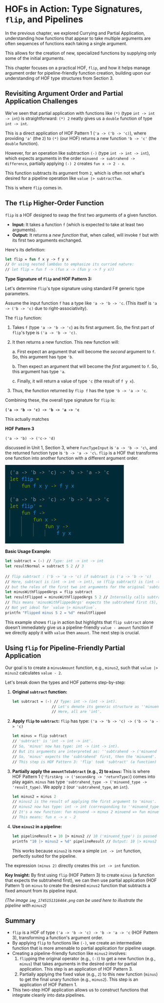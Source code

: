 # HOFs in Action: Type Signatures, `flip`, and Pipelines

In the previous chapter, we explored Currying and Partial Application, understanding how functions that appear to take multiple arguments are often sequences of functions each taking a single argument.

This allows for the creation of new, specialized functions by supplying only some of the initial arguments. 

This chapter focuses on a practical HOF, `flip`, and how it helps manage argument order for pipeline-friendly function creation, building upon our understanding of HOF type structures from Section 3.

## Revisiting Argument Order and Partial Application Challenges

We've seen that partial application with functions like `(*)` (type `int -> int -> int`) is straightforward: `(*) 2` neatly gives us a `double` function of type `int -> int`. 

This is a direct application of HOF Pattern 1 (`'a -> ('b -> 'c)`), where providing `'a'` (the `2`) to `(*)` (our HOF) returns a new function `'b -> 'c'` (the `double` function).

However, for an operation like subtraction `(-)` (type `int -> int -> int`), which expects arguments in the order `minuend -> subtrahend -> difference`, partially applying `(-) 2` creates `fun x -> 2 - x`. 

This function subtracts its argument from `2`, which is often not what's desired for a pipeline operation like `value |> subtractTwo`.

This is where `flip` comes in.

## The `flip` Higher-Order Function

`flip` is a HOF designed to swap the first two arguments of a given function.
*   **Input:** It takes a function `f` (which is expected to take at least two arguments).
*   **Output:** It returns a *new function* that, when called, will invoke `f` but with its first two arguments exchanged.

Here's its definition:
```fsharp
let flip = fun f x y -> f y x
// Or using nested lambdas to emphasize its curried nature:
// let flip = fun f -> (fun x -> (fun y -> f y x))
```

**Type Signature of `flip` and HOF Pattern 3:**

Let's determine `flip`'s type signature using standard F# generic type parameters.

Assume the input function `f` has a type like `'a -> 'b -> 'c`. (This itself is `'a -> ('b -> 'c)` due to right-associativity).

The `flip` function:
1.  Takes `f` (type `'a -> 'b -> 'c`) as its first argument. So, the first part of `flip`'s type is `('a -> 'b -> 'c)`.

2.  It then returns a new function. This new function will:

    a.  First expect an argument that will become the *second* argument to `f`. So, this argument has type `'b`.

    b.  Then expect an argument that will become the *first* argument to `f`. So, this argument has type `'a`.
    
    c.  Finally, it will return a value of type `'c` (the result of `f y x`).

3.  Thus, the function returned by `flip f` has the type `'b -> 'a -> 'c`.

Combining these, the overall type signature for `flip` is:

**`('a -> 'b -> 'c) -> 'b -> 'a -> 'c`**

This actually matches 

**HOF Pattern 3**

`('a -> 'b) -> ('c-> 'd)`

 discussed in Unit 1, Section 3, where `FuncTypeInput` is `'a -> 'b -> 'c\`, and the returned function type is `'b -> 'a -> 'c\`. 
`flip` is a HOF that transforms one function into another function with a different argument order.

![image](https://raw.githubusercontent.com/ken-okabe/web-images5/main/img_1745147306999.png)

**Basic Usage Example:**
```fsharp
let subtract = (-) // Type: int -> int -> int
let resultNormal = subtract 5 2 // 3

// flip subtract : ('b -> 'a -> 'c) if subtract is ('a -> 'b -> 'c)
// Here, subtract is (int -> int -> int), so (flip subtract) is (int -> int -> int)
// but the roles of the first two int arguments for the original 'subtract' are swapped.
let minusWithFlippedArgs = flip subtract 
let resultFlipped = minusWithFlippedArgs 5 2 // Internally calls subtract 2 5 => -3.
// This means 'minusWithFlippedArgs' expects the subtrahend first (5), then the minuend (2).
// Not yet ideal for `value |> minusFive`.
printfn "Flipped minus 5 2 = %d" resultFlipped
```
This example shows `flip` in action but highlights that `flip subtract` alone doesn't immediately give us a pipeline-friendly `value - amount` function if we directly apply it with `value` then `amount`. The next step is crucial.

## Using `flip` for Pipeline-Friendly Partial Application

Our goal is to create a `minusAmount` function, e.g., `minus2`, such that `value |> minus2` calculates `value - 2`.

Let's break down the types and HOF patterns step-by-step:

1.  **Original `subtract` function:**
    ```fsharp
    let subtract = (-) // Type: int -> (int -> int). 
                      // Let's denote its generic structure as ''minuend -> ('subtrahend -> 'result)'
                      // Here, all are 'int'.
    ```

2.  **Apply `flip` to `subtract`:**
    `flip` has type: `('a -> 'b -> 'c) -> ('b -> 'a -> 'c)`
    ```fsharp
    let minus = flip subtract 
    // 'subtract' is 'int -> int -> int'.
    // So, 'minus' now has type: int -> (int -> int).
    // But its arguments are interpreted as: ''subtrahend -> ('minuend -> 'result)'
    // So, 'minus' expects the 'subtrahend' first, then the 'minuend'.
    // This step is HOF Pattern 3: 'flip' took 'subtract' (a function) and returned 'minus' (a new function).
    ```

3.  **Partially apply the `amountToSubtract` (e.g., 2) to `minus`:**
    This is where HOF Pattern 1 (`'firstArg -> ('secondArg -> 'returnType)`) comes into play again.
    `minus` has type `'subtrahend_type -> ('minuend_type -> 'result_type)`. We apply `2` (our `'subtrahend_type`, an `int`).
    ```fsharp
    let minus2 = minus 2 
    // minus2 is the result of applying the first argument to 'minus'.
    // minus2 now has type: int -> int (corresponding to ''minuend_type -> 'result_type').
    // It's a new function: fun minuend -> minus 2 minuend => fun minuend -> subtract minuend 2
    // This means: fun x -> x - 2
    ```

4.  **Use `minus2` in a pipeline:**
    ```fsharp
    let pipelineResult = 10 |> minus2 // 10 ('minuend_type') is passed to minus2 ('minuend_type -> 'result_type')
    printfn "10 |> minus2 = %d" pipelineResult // Output: 10 |> minus2 = 8
    ```
    This works because `minus2` is now a simple `int -> int` function, perfectly suited for the pipeline.

The expression `(minus 2)` directly creates this `int -> int` function.

**Key Insight:**
By first using `flip` (HOF Pattern 3) to create `minus` (a function that expects the subtrahend first), we can then use partial application (HOF Pattern 1) on `minus` to create the desired `minus2` function that subtracts a fixed amount from its pipeline input.

*(The image `img_1745151316464.png` can be used here to illustrate the pipeline with `minus2`)*

## Summary

- `flip` is a HOF of type `('a -> 'b -> 'c) -> 'b -> 'a -> 'c` (HOF Pattern 3), transforming a function's argument order.
- By applying `flip` to functions like `(-)`, we create an intermediate function that is more amenable to partial application for pipeline usage.
- Creating a pipeline-friendly function like `minus2` involves:
    1. `flip`ping the original operator (e.g., `(-)`) to get a new function (e.g., `minus`) that takes arguments in the desired order for partial application. This step is an application of HOF Pattern 3.
    2. Partially applying the fixed value (e.g., `2`) to this new function (`minus`) to get the final unary function (e.g., `minus2`). This step is an application of HOF Pattern 1.
- This two-step HOF application allows us to construct functions that integrate cleanly into data pipelines.